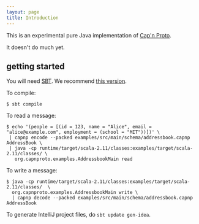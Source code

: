 ```yaml
---
layout: page
title: Introduction
---
```


This is an experimental pure Java implementation of [Cap'n Proto](http://capnproto.org).

It doesn't do much yet.

## getting started

You will need [SBT](http://scala-sbt.org). We recommend [this version](https://github.com/paulp/sbt-extras).

To compile:
```
$ sbt compile
```

To read a message:

    $ echo '(people = [(id = 123, name = "Alice", email = "alice@example.com", employment = (school = "MIT"))])' \
     | capnp encode --packed examples/src/main/schema/addressbook.capnp AddressBook \
     | java -cp runtime/target/scala-2.11/classes:examples/target/scala-2.11/classes/ \
       org.capnproto.examples.AddressbookMain read


To write a message:

    $ java -cp runtime/target/scala-2.11/classes:examples/target/scala-2.11/classes/  \
      org.capnproto.examples.AddressbookMain write \
      | capnp decode --packed examples/src/main/schema/addressbook.capnp AddressBook


To generate IntelliJ project files, do `sbt update gen-idea`.

